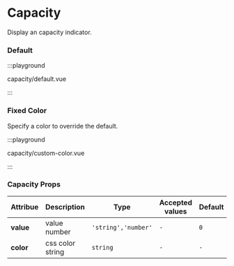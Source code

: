 # Capacity

Display an capacity indicator.

### Default

:::playground

capacity/default.vue

:::

### Fixed Color

Specify a color to override the default.

:::playground

capacity/custom-color.vue

:::

### Capacity Props

| Attribue  | Description      | Type                | Accepted values | Default |
| --------- | ---------------- | ------------------- | --------------- | ------- |
| **value** | value number     | `'string','number'` | `-`             | `0`     |
| **color** | css color string | `string`            | `-`             | `-`     |
